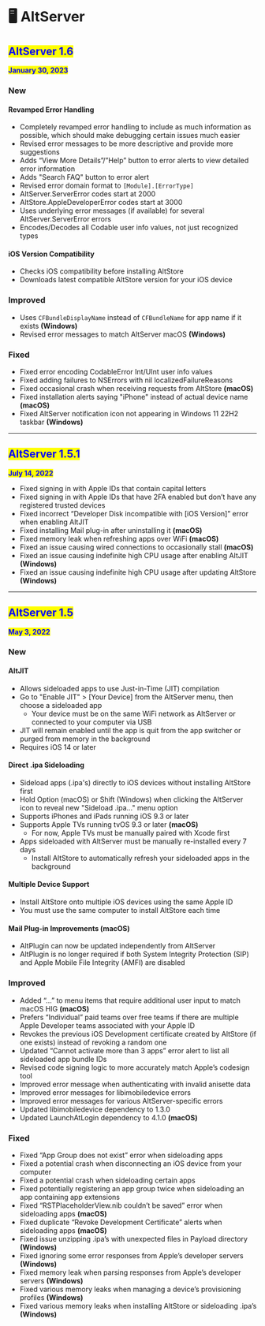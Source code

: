 # 🖥 AltServer

## <mark style="color:blue;">AltServer 1.6</mark>

<mark style="color:blue;">**January 30, 2023**</mark>

### **New**

#### Revamped Error Handling

* Completely revamped error handling to include as much information as possible, which should make debugging certain issues much easier
* Revised error messages to be more descriptive and provide more suggestions
* Adds “View More Details”/”Help” button to error alerts to view detailed error information
* Adds "Search FAQ" button to error alert
* Revised error domain format to `[Module].[ErrorType]`
* AltServer.ServerError codes start at 2000
* AltStore.AppleDeveloperError codes start at 3000
* Uses underlying error messages (if available) for several AltServer.ServerError errors
* Encodes/Decodes all Codable user info values, not just recognized types

#### iOS Version Compatibility

* Checks iOS compatibility before installing AltStore
* Downloads latest compatible AltStore version for your iOS device

### **Improved**

* Uses `CFBundleDisplayName` instead of `CFBundleName` for app name if it exists **(Windows)**
* Revised error messages to match AltServer macOS **(Windows)**

### **Fixed**

* Fixed error encoding CodableError Int/UInt user info values
* Fixed adding failures to NSErrors with nil localizedFailureReasons
* Fixed occasional crash when receiving requests from AltStore **(macOS)**
* Fixed installation alerts saying "iPhone" instead of actual device name **(macOS)**
* Fixed AltServer notification icon not appearing in Windows 11 22H2 taskbar **(Windows)**

****

## <mark style="color:blue;">AltServer 1.5.1</mark>

<mark style="color:blue;">**July 14, 2022**</mark>

* Fixed signing in with Apple IDs that contain capital letters
* Fixed signing in with Apple IDs that have 2FA enabled but don’t have any registered trusted devices
* Fixed incorrect “Developer Disk incompatible with \[iOS Version]” error when enabling AltJIT
* Fixed installing Mail plug-in after uninstalling it **(macOS)**
* Fixed memory leak when refreshing apps over WiFi **(macOS)**
* Fixed an issue causing wired connections to occasionally stall **(macOS)**
* Fixed an issue causing indefinite high CPU usage after enabling AltJIT **(Windows)**
* Fixed an issue causing indefinite high CPU usage after updating AltStore **(Windows)**

****

## <mark style="color:blue;">AltServer 1.5</mark>

<mark style="color:blue;">**May 3, 2022**</mark>

### **New**

#### AltJIT

* Allows sideloaded apps to use Just-in-Time (JIT) compilation
* Go to "Enable JIT" > \[Your Device] from the AltServer menu, then choose a sideloaded app
  * Your device must be on the same WiFi network as AltServer or connected to your computer via USB
* JIT will remain enabled until the app is quit from the app switcher or purged from memory in the background
* Requires iOS 14 or later

#### Direct .ipa Sideloading

* Sideload apps (.ipa's) directly to iOS devices without installing AltStore first
* Hold Option (macOS) or Shift (Windows) when clicking the AltServer icon to reveal new "Sideload .ipa…" menu option
* Supports iPhones and iPads running iOS 9.3 or later
* Supports Apple TVs running tvOS 9.3 or later **(macOS)**
  * For now, Apple TVs must be manually paired with Xcode first
* Apps sideloaded with AltServer must be manually re-installed every 7 days
  * Install AltStore to automatically refresh your sideloaded apps in the background

#### Multiple Device Support

* Install AltStore onto multiple iOS devices using the same Apple ID
* You must use the same computer to install AltStore each time

#### Mail Plug-in Improvements (macOS)

* AltPlugin can now be updated independently from AltServer&#x20;
* AltPlugin is no longer required if both System Integrity Protection (SIP) and Apple Mobile File Integrity (AMFI) are disabled

### Improved

* Added “…” to menu items that require additional user input to match macOS HIG **(macOS)**
* Prefers “Individual” paid teams over free teams if there are multiple Apple Developer teams associated with your Apple ID
* Revokes the previous iOS Development certificate created by AltStore (if one exists) instead of revoking a random one
* Updated “Cannot activate more than 3 apps” error alert to list all sideloaded app bundle IDs
* Revised code signing logic to more accurately match Apple’s codesign tool
* Improved error message when authenticating with invalid anisette data
* Improved error messages for libimobiledevice errors
* Improved error messages for various AltServer-specific errors
* Updated libimobiledevice dependency to 1.3.0
* Updated LaunchAtLogin dependency to 4.1.0 **(macOS)**

### Fixed

* Fixed “App Group does not exist” error when sideloading apps
* Fixed a potential crash when disconnecting an iOS device from your computer
* Fixed a potential crash when sideloading certain apps
* Fixed potentially registering an app group twice when sideloading an app containing app extensions
* Fixed “RSTPlaceholderView.nib couldn’t be saved” error when sideloading apps **(macOS)**
* Fixed duplicate “Revoke Development Certificate” alerts when sideloading apps **(macOS)**
* Fixed issue unzipping .ipa’s with unexpected files in Payload directory **(Windows)**
* Fixed ignoring some error responses from Apple’s developer servers **(Windows)**
* Fixed memory leak when parsing responses from Apple’s developer servers **(Windows)**
* Fixed various memory leaks when managing a device’s provisioning profiles **(Windows)**
* Fixed various memory leaks when installing AltStore or sideloading .ipa’s **(Windows)**
